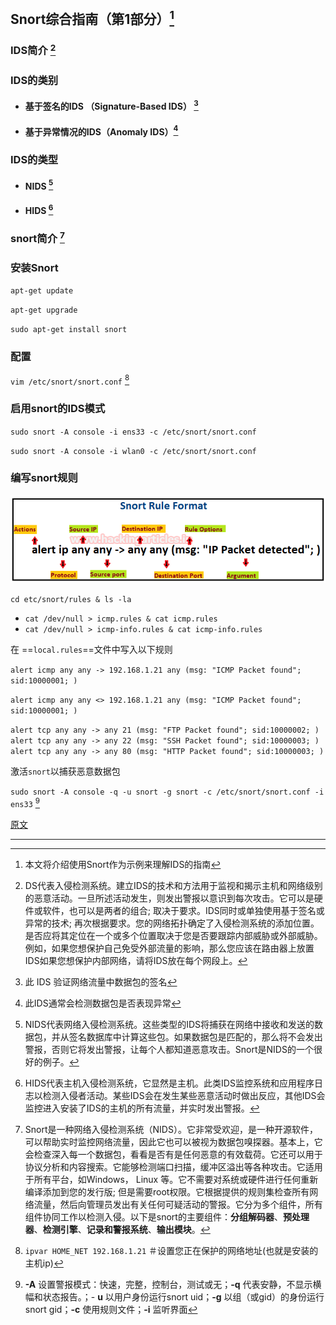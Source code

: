 ## Snort综合指南（第1部分）[^1]

### IDS简介 [^2]

### IDS的类别

- #### 基于签名的IDS （Signature-Based IDS） [^3]

- #### 基于异常情况的IDS（Anomaly IDS）[^4]

### IDS的类型

- #### NIDS [^5]

- #### HIDS [^6]

### snort简介 [^7]

### 安装Snort

`apt-get update`

`apt-get upgrade`

`sudo apt-get install snort`

### 配置

`vim /etc/snort/snort.conf` [^8]

### 启用snort的IDS模式

`sudo snort -A console -i ens33 -c /etc/snort/snort.conf`

`sudo snort -A console -i wlan0 -c /etc/snort/snort.conf`

### 编写snort规则

![9](../src/9.png)

`cd etc/snort/rules & ls -la`

- `cat /dev/null > icmp.rules & cat icmp.rules`
- `cat /dev/null > icmp-info.rules & cat icmp-info.rules`

在 ==`local.rules`==文件中写入以下规则

`alert icmp any any -> 192.168.1.21 any (msg: "ICMP Packet found"; sid:10000001; )`

`alert icmp any any <> 192.168.1.21 any (msg: "ICMP Packet found"; sid:10000001; )`

`alert tcp any any -> any 21 (msg: "FTP Packet found"; sid:10000002; )`
`alert tcp any any -> any 22 (msg: "SSH Packet found"; sid:10000003; )`
`alert tcp any any -> any 80 (msg: "HTTP Packet found"; sid:10000003; )`

激活`snort`以捕获恶意数据包

`sudo snort -A console -q -u snort -g snort -c /etc/snort/snort.conf -i ens33` [^9]

[原文](https://www.hackingarticles.in/comprehensive-guide-on-snort-part-1/)

---

[^1]: 本文将介绍使用Snort作为示例来理解IDS的指南
[^2]: DS代表入侵检测系统。建立IDS的技术和方法用于监视和揭示主机和网络级别的恶意活动。一旦所述活动发生，则发出警报以意识到每次攻击。它可以是硬件或软件，也可以是两者的组合; 取决于要求。IDS同时或单独使用基于签名或异常的技术; 再次根据要求。您的网络拓扑确定了入侵检测系统的添加位置。是否应将其定位在一个或多个位置取决于您是否要跟踪内部威胁或外部威胁。例如，如果您想保护自己免受外部流量的影响，那么您应该在路由器上放置IDS如果您想保护内部网络，请将IDS放在每个网段上。
[^3]: 此 IDS 验证网络流量中数据包的签名
[^4]: 此IDS通常会检测数据包是否表现异常
[^5]: NIDS代表网络入侵检测系统。这些类型的IDS将捕获在网络中接收和发送的数据包，并从签名数据库中计算这些包。如果数据包是匹配的，那么将不会发出警报，否则它将发出警报，让每个人都知道恶意攻击。Snort是NIDS的一个很好的例子。
[^6]: HIDS代表主机入侵检测系统，它显然是主机。此类IDS监控系统和应用程序日志以检测入侵者活动。某些IDS会在发生某些恶意活动时做出反应，其他IDS会监控进入安装了IDS的主机的所有流量，并实时发出警报。
[^7]: Snort是一种网络入侵检测系统（NIDS）。它非常受欢迎，是一种开源软件，可以帮助实时监控网络流量，因此它也可以被视为数据包嗅探器。基本上，它会检查深入每一个数据包，看看是否有是任何恶意的有效载荷。它还可以用于协议分析和内容搜索。它能够检测端口扫描，缓冲区溢出等各种攻击。它适用于所有平台，如Windows， Linux 等。它不需要对系统或硬件进行任何重新编译添加到您的发行版; 但是需要root权限。它根据提供的规则集检查所有网络流量，然后向管理员发出有关任何可疑活动的警报。它分为多个组件，所有组件协同工作以检测入侵。以下是snort的主要组件：**分组解码器**、**预处理器**、**检测引擎**、**记录和警报系统**、**输出模块**。
[^8]: `ipvar HOME_NET 192.168.1.21` ＃设置您正在保护的网络地址(也就是安装的主机ip)
[^9]: **-A**  设置警报模式：快速，完整，控制台，测试或无；**-q**  代表安静，不显示横幅和状态报告。；- **u** 以<uname>用户身份运行snort uid；**-g**  以<gname>组（或gid）的身份运行snort gid；**-c**  <rules>使用规则文件；**-i**  监听界面